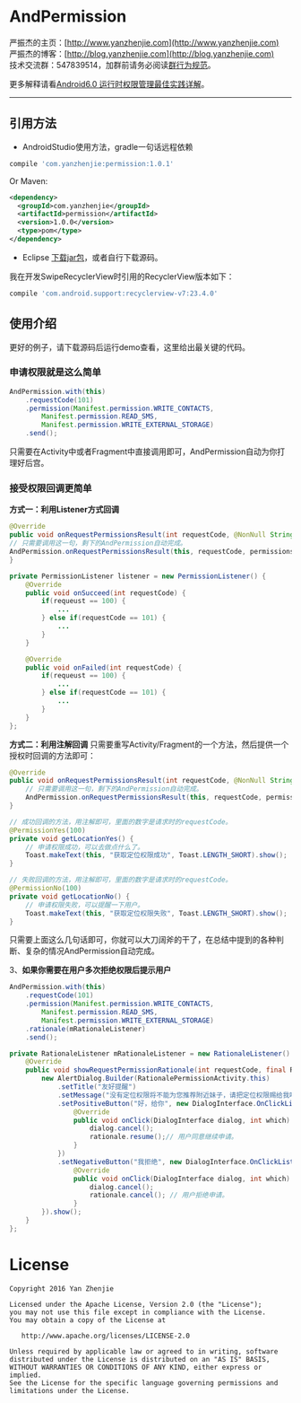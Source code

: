 ﻿# AndPermission

严振杰的主页：[http://www.yanzhenjie.com](http://www.yanzhenjie.com)  
严振杰的博客：[http://blog.yanzhenjie.com](http://blog.yanzhenjie.com)  
技术交流群：547839514，加群前请务必阅读[群行为规范](https://github.com/yanzhenjie/SkillGroupRule)。  

更多解释请看[Android6.0 运行时权限管理最佳实践详解](http://blog.csdn.net/yanzhenjie1003/article/details/52503533)。

----

## 引用方法  
* AndroidStudio使用方法，gradle一句话远程依赖
```groovy
compile 'com.yanzhenjie:permission:1.0.1'
```
Or Maven:
```xml
<dependency>
  <groupId>com.yanzhenjie</groupId>
  <artifactId>permission</artifactId>
  <version>1.0.0</version>
  <type>pom</type>
</dependency>
```

* Eclipse [下载jar包](https://github.com/yanzhenjie/AndPermission/blob/master/jar/andpermission.jar?raw=true)，或者自行下载源码。

我在开发SwipeRecyclerView时引用的RecyclerView版本如下：
```groovy
compile 'com.android.support:recyclerview-v7:23.4.0'
```

## 使用介绍
更好的例子，请下载源码后运行demo查看，这里给出最关键的代码。

### 申请权限就是这么简单
```java
AndPermission.with(this)
    .requestCode(101)
    .permission(Manifest.permission.WRITE_CONTACTS,
        Manifest.permission.READ_SMS,
        Manifest.permission.WRITE_EXTERNAL_STORAGE)
    .send();
```
只需要在Activity中或者Fragment中直接调用即可，AndPermission自动为你打理好后宫。

### 接受权限回调更简单
**方式一：利用Listener方式回调**
```java
@Override
public void onRequestPermissionsResult(int requestCode, @NonNull String[] permissions, @NonNull int[] grantResults) {
// 只需要调用这一句，剩下的AndPermission自动完成。
AndPermission.onRequestPermissionsResult(this, requestCode, permissions, grantResults, listener);
}

private PermissionListener listener = new PermissionListener() {
    @Override
    public void onSucceed(int requestCode) {
        if(requeust == 100) {
            ...
        } else if(requestCode == 101) {
            ...
        }
    }

    @Override
    public void onFailed(int requestCode) {
        if(requeust == 100) {
            ...
        } else if(requestCode == 101) {
            ...
        }
    }
};
```

**方式二：利用注解回调**
只需要重写Activity/Fragment的一个方法，然后提供一个授权时回调的方法即可：
```java
@Override
public void onRequestPermissionsResult(int requestCode, @NonNull String[] permissions, @NonNull int[] grantResults) {
    // 只需要调用这一句，剩下的AndPermission自动完成。
    AndPermission.onRequestPermissionsResult(this, requestCode, permissions, grantResults);
}

// 成功回调的方法，用注解即可，里面的数字是请求时的requestCode。
@PermissionYes(100)
private void getLocationYes() {
    // 申请权限成功，可以去做点什么了。
    Toast.makeText(this, "获取定位权限成功", Toast.LENGTH_SHORT).show();
}

// 失败回调的方法，用注解即可，里面的数字是请求时的requestCode。
@PermissionNo(100)
private void getLocationNo() {
    // 申请权限失败，可以提醒一下用户。
    Toast.makeText(this, "获取定位权限失败", Toast.LENGTH_SHORT).show();
}
```

只需要上面这么几句话即可，你就可以大刀阔斧的干了，在总结中提到的各种判断、复杂的情况AndPermission自动完成。

3、**如果你需要在用户多次拒绝权限后提示用户**
```java
AndPermission.with(this)
    .requestCode(101)
    .permission(Manifest.permission.WRITE_CONTACTS,
        Manifest.permission.READ_SMS,
        Manifest.permission.WRITE_EXTERNAL_STORAGE)
    .rationale(mRationaleListener)
    .send();

private RationaleListener mRationaleListener = new RationaleListener() {
    @Override
    public void showRequestPermissionRationale(int requestCode, final Rationale rationale) {
        new AlertDialog.Builder(RationalePermissionActivity.this)
            .setTitle("友好提醒")
            .setMessage("没有定位权限将不能为您推荐附近妹子，请把定位权限赐给我吧！")
            .setPositiveButton("好，给你", new DialogInterface.OnClickListener() {
                @Override
                public void onClick(DialogInterface dialog, int which) {
                    dialog.cancel();
                    rationale.resume();// 用户同意继续申请。
                }
            })
            .setNegativeButton("我拒绝", new DialogInterface.OnClickListener() {
                @Override
                public void onClick(DialogInterface dialog, int which) {
                    dialog.cancel();
                    rationale.cancel(); // 用户拒绝申请。
                }
        }).show();
    }
};
```

# License
```text
Copyright 2016 Yan Zhenjie

Licensed under the Apache License, Version 2.0 (the "License");
you may not use this file except in compliance with the License.
You may obtain a copy of the License at

   http://www.apache.org/licenses/LICENSE-2.0

Unless required by applicable law or agreed to in writing, software
distributed under the License is distributed on an "AS IS" BASIS,
WITHOUT WARRANTIES OR CONDITIONS OF ANY KIND, either express or implied.
See the License for the specific language governing permissions and
limitations under the License.
```